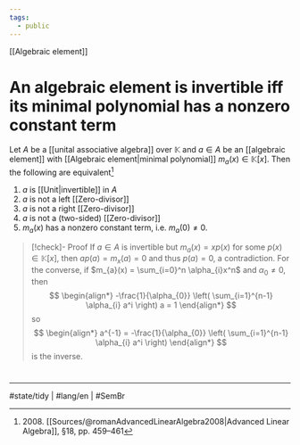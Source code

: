 ```yaml
---
tags:
  - public
---
```

[[Algebraic element]]
# An algebraic element is invertible iff its minimal polynomial has a nonzero constant term

Let $A$ be a [[unital associative algebra]] over $\mathbb{K}$ and $a \in A$ be an [[algebraic element]] with [[Algebraic element|minimal polynomial]] $m_{a}(x) \in \mathbb{K}[x]$.
Then the following are equivalent[^2008] 

1. $a$ is [[Unit|invertible]] in $A$
2. $a$ is not a left [[Zero-divisor]]
3. $a$ is not a right [[Zero-divisor]]
4. $a$ is not a (two-sided) [[Zero-divisor]]
5. $m_{a}(x)$ has a nonzero constant term, i.e. $m_{a}(0) \neq 0$.

> [!check]- Proof
> If $a \in A$ is invertible but $m_{a}(x) = xp(x)$ for some $p(x) \in \mathbb{K}[x]$,
> then $ap(a) = m_{x}(a) = 0$ and thus $p(a) = 0$, a contradiction.
> For the converse,
> if $m_{a}(x) = \sum_{i=0}^n \alpha_{i}x^n$ and $\alpha_{0} \neq 0$,
> then
> $$
> \begin{align*}
> -\frac{1}{\alpha_{0}} \left( \sum_{i=1}^{n-1} \alpha_{i} a^i \right) a = 1
> \end{align*}
> $$
> so
> $$
> \begin{align*}
> a^{-1} = -\frac{1}{\alpha_{0}} \left( \sum_{i=1}^{n-1} \alpha_{i} a^i \right)
> \end{align*}
> $$
> is the inverse. <span class="QED"/>

  [^2008]: 2008\. [[Sources/@romanAdvancedLinearAlgebra2008|Advanced Linear Algebra]], §18, pp. 459–461


#
---
#state/tidy | #lang/en | #SemBr

